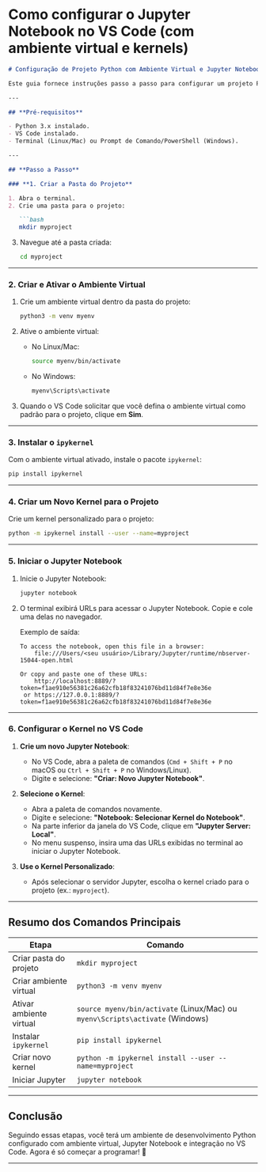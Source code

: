 # Como configurar o Jupyter Notebook no VS Code (com ambiente virtual e kernels)

```markdown
# Configuração de Projeto Python com Ambiente Virtual e Jupyter Notebook

Este guia fornece instruções passo a passo para configurar um projeto Python, criar e ativar um ambiente virtual, instalar o `ipykernel`, configurar um kernel personalizado no Jupyter Notebook e integrar tudo no VS Code.

---

## **Pré-requisitos**

- Python 3.x instalado.
- VS Code instalado.
- Terminal (Linux/Mac) ou Prompt de Comando/PowerShell (Windows).

---

## **Passo a Passo**

### **1. Criar a Pasta do Projeto**

1. Abra o terminal.
2. Crie uma pasta para o projeto:

   ```bash
   mkdir myproject
   ```

3. Navegue até a pasta criada:

   ```bash
   cd myproject
   ```

---

### **2. Criar e Ativar o Ambiente Virtual**

1. Crie um ambiente virtual dentro da pasta do projeto:

   ```bash
   python3 -m venv myenv
   ```

2. Ative o ambiente virtual:

   - No Linux/Mac:

     ```bash
     source myenv/bin/activate
     ```

   - No Windows:

     ```bash
     myenv\Scripts\activate
     ```

3. Quando o VS Code solicitar que você defina o ambiente virtual como padrão para o projeto, clique em **Sim**.

---

### **3. Instalar o `ipykernel`**

Com o ambiente virtual ativado, instale o pacote `ipykernel`:

```bash
pip install ipykernel
```

---

### **4. Criar um Novo Kernel para o Projeto**

Crie um kernel personalizado para o projeto:

```bash
python -m ipykernel install --user --name=myproject
```

---

### **5. Iniciar o Jupyter Notebook**

1. Inicie o Jupyter Notebook:

   ```bash
   jupyter notebook
   ```

2. O terminal exibirá URLs para acessar o Jupyter Notebook. Copie e cole uma delas no navegador.

   Exemplo de saída:

   ```
   To access the notebook, open this file in a browser:
       file:///Users/<seu usuário>/Library/Jupyter/runtime/nbserver-15044-open.html

   Or copy and paste one of these URLs:
       http://localhost:8889/?token=f1ae910e56381c26a62cfb18f83241076bd11d84f7e8e36e
    or https://127.0.0.1:8889/?token=f1ae910e56381c26a62cfb18f83241076bd11d84f7e8e36e
   ```

---

### **6. Configurar o Kernel no VS Code**

1. **Crie um novo Jupyter Notebook**:
   - No VS Code, abra a paleta de comandos (`Cmd + Shift + P` no macOS ou `Ctrl + Shift + P` no Windows/Linux).
   - Digite e selecione: **"Criar: Novo Jupyter Notebook"**.

2. **Selecione o Kernel**:
   - Abra a paleta de comandos novamente.
   - Digite e selecione: **"Notebook: Selecionar Kernel do Notebook"**.
   - Na parte inferior da janela do VS Code, clique em **"Jupyter Server: Local"**.
   - No menu suspenso, insira uma das URLs exibidas no terminal ao iniciar o Jupyter Notebook.

3. **Use o Kernel Personalizado**:
   - Após selecionar o servidor Jupyter, escolha o kernel criado para o projeto (ex.: `myproject`).

---

## **Resumo dos Comandos Principais**

| Etapa                  | Comando                                                                 |
|------------------------|-------------------------------------------------------------------------|
| Criar pasta do projeto | `mkdir myproject`                                                      |
| Criar ambiente virtual | `python3 -m venv myenv`                                                |
| Ativar ambiente virtual| `source myenv/bin/activate` (Linux/Mac) ou `myenv\Scripts\activate` (Windows) |
| Instalar `ipykernel`   | `pip install ipykernel`                                                |
| Criar novo kernel      | `python -m ipykernel install --user --name=myproject`                  |
| Iniciar Jupyter        | `jupyter notebook`                                                     |

---

## **Conclusão**

Seguindo essas etapas, você terá um ambiente de desenvolvimento Python configurado com ambiente virtual, Jupyter Notebook e integração no VS Code. Agora é só começar a programar! 🚀

---